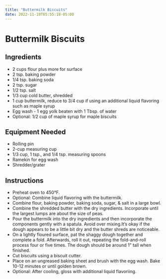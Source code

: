 ```yaml
---
title: "Buttermilk Biscuits"
date: 2022-11-10T05:55:18-05:00
---
```


# Buttermilk Biscuits

## Ingredients

- 2 cups flour plus more for surface
- 2 tsp. baking powder
- 1/4 tsp. baking soda
- 2 tsp. sugar
- 1/2 tsp. salt
- 1/3 cup cold butter, shredded
- 1 cup buttermilk, reduce to 3/4 cup if using an additional liquid flavoring such as maple syrup
- Egg wash - 1 egg yolk beaten with 1 Tbsp. of water 
- Optional: 1/2 cup of maple syrup for maple biscuits

## Equipment Needed

- Rolling pin
- 2-cup measuring cup
- 1/3 cup, 1 tsp., and 1/4 tsp. measuring spoons
- Ramekin for egg wash
- Shredder/grater

## Instructions

- Preheat oven to 450&deg;F.
- Optional: Combine liquid flavoring with the buttermilk.
- Combine flour, baking powder, baking soda, sugar, & salt in a large bowl.
- Combine the shredded butter with the dry ingredients. Incorporate until the largest lumps are about the size of peas.
- Pour the buttermilk into the dry ingredients and then incorporate the components gently with a spatula. Avoid over mixing.It’s okay if the dough appears to be a little bit dry and the butter shreds are noticeable.
- On a lightly floured surface, pat the shaggy dough together and complete a fold. Afterwards, roll it out, repeating the fold-and-roll process four or five times. The dough should be around 1" tall when finished.
- Cut biscuits using a biscuit cutter.
- Place on an ungreased baking sheet and brush with the egg wash. Bake 10-12 minutes or until golden brown.
- Optional: After cooling, gloss with additional liquid flavoriing.
